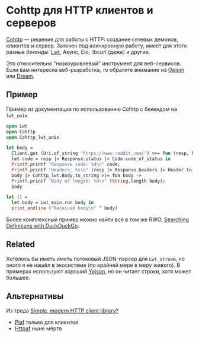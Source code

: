# Cohttp для HTTP клиентов и серверов

[Cohttp] &mdash; решение для работы с HTTP: создание сетевых демонов, клиентов и сервер.
Заточен под асинхронную работу, имеет для этого разные *бекенды*: [Lwt](../concurrency/lwt.md), Async, Eio, libcurl (даже) и другие.  

Это относительно "низкоуровневый" инструмент для веб-сервисов. Если вам интересна веб-разработка,
то обратите внимание на [Opium](./opium.md) или [Dream](./dream.md).

## Пример 

Пример из документации по использованию Cohttp с бекендом на `lwt_unix`.

```ocaml
open Lwt
open Cohttp
open Cohttp_lwt_unix

let body =
  Client.get (Uri.of_string "https://www.reddit.com/") >>= fun (resp, body) ->
  let code = resp |> Response.status |> Code.code_of_status in
  Printf.printf "Response code: %d\n" code;
  Printf.printf "Headers: %s\n" (resp |> Response.headers |> Header.to_string);
  body |> Cohttp_lwt.Body.to_string >|= fun body ->
  Printf.printf "Body of length: %d\n" (String.length body);
  body

let () =
  let body = Lwt_main.run body in
  print_endline ("Received body\n" ^ body)
```

Более комплексный пример можно найти всё в том же RWO, [Searching Definitions with DuckDuckGo](http://dev.realworldocaml.org/concurrent-programming.html#example-searching-definitions-with-duckduckgo).


## Related

Хотелось бы иметь иметь потоковый JSON-парсер для `Lwt_stream`, но оного я не нашёл в экосистеме 
(по крайней мере в меру живого). В примерах используют хороший [Yojson](../yojson.md), 
но он читает строки, хотя может большее.


## Альтернативы

Из треда [Simple, modern HTTP client library?](https://discuss.ocaml.org/t/simple-modern-http-client-library/11239)
  
- [Piaf](https://github.com/anmonteiro/piaf) только для клиентов
- [Httpaf](https://github.com/inhabitedtype/httpaf) ныне мёртв


[Cohttp]: https://github.com/mirage/ocaml-cohttp